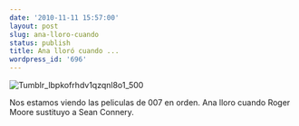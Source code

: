 ```yaml
---
date: '2010-11-11 15:57:00'
layout: post
slug: ana-lloro-cuando
status: publish
title: Ana lloró cuando ...
wordpress_id: '696'
---
```



    


![Tumblr_lbpkofrhdv1qzqnl8o1_500](http://jjdenis.files.wordpress.com/2010/11/tumblr_lbpkofrhdv1qzqnl8o1_500-scaled500.jpg?w=221)








Nos estamos viendo las peliculas de 007 en orden. Ana lloro cuando Roger Moore sustituyo a Sean Connery.


  
